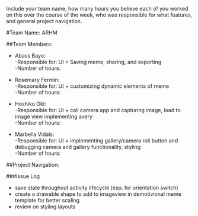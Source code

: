Include your team name, how many hours you believe each of
you worked on this over the course of the week, who was responsible for what features, 
and general project navigation.

#Team Name: ARHM

##Team Members:

* Abass Bayo:  
  -Responsible for: UI + Saving meme, sharing, and exporting  
  -Number of hours: 

* Rosemary Fermin:  
  -Responsible for: UI + customizing dynamic elements of meme   
  -Number of hours: 

* Hoshiko Oki:  
  -Responsible for: UI + call camera app and capturing image, load to image view implementing avery   
  -Number of hours: 

* Marbella Vidals:    
  -Responsible for: UI + implementing gallery/camera roll button and debugging camera and gallery functionality, styling   
  -Number of hours: 

##Project Navigation: 

###Issue Log

- save state throughout activity lifecycle (esp. for orientation switch)
- create a drawable shape to add to imageview in demotivional meme template for better scaling
- review on styling layouts 

